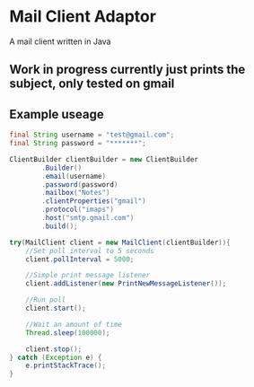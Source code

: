 # Mail Client Adaptor
A mail client written in Java

## Work in progress currently just prints the subject, only tested on gmail

## Example useage

```java
final String username = "test@gmail.com";
final String password = "*******";

ClientBuilder clientBuilder = new ClientBuilder
        .Builder()
        .email(username)
        .password(password)
        .mailbox("Notes")
        .clientProperties("gmail")
        .protocol("imaps")
        .host("smtp.gmail.com")
        .build();

try(MailClient client = new MailClient(clientBuilder)){
    //Set poll interval to 5 seconds
    client.pollInterval = 5000;

    //Simple print message listener
    client.addListener(new PrintNewMessageListener());

    //Run poll
    client.start();

    //Wait an amount of time
    Thread.sleep(100000);

    client.stop();
} catch (Exception e) {
    e.printStackTrace();
}

```
